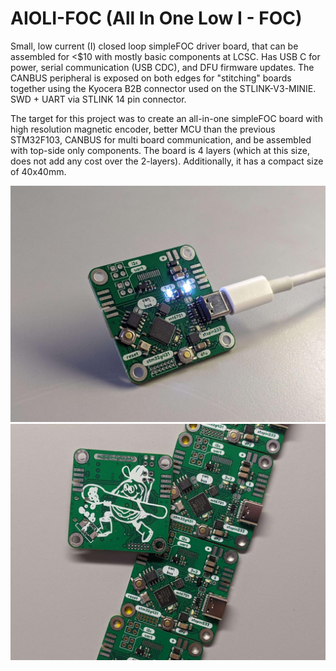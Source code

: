 # AIOLI-FOC (All In One Low I - FOC)

Small, low current (I) closed loop simpleFOC driver board, that can be assembled for &lt;$10 with mostly basic components at LCSC. Has USB C for power, serial communication (USB CDC), and DFU firmware updates. The CANBUS peripheral is exposed on both edges for "stitching" boards together using the Kyocera B2B connector used on the STLINK-V3-MINIE. SWD + UART via STLINK 14 pin connector.

The target for this project was to create an all-in-one simpleFOC board with high resolution magnetic encoder, better MCU than the previous STM32F103, CANBUS for multi board communication, and be assembled with top-side only components. The board is 4 layers (which at this size, does not add any cost over the 2-layers). Additionally, it has a compact size of 40x40mm. 

![Photo of PCB](/single.jpg)
![Photo of PCBs](/many.jpg)